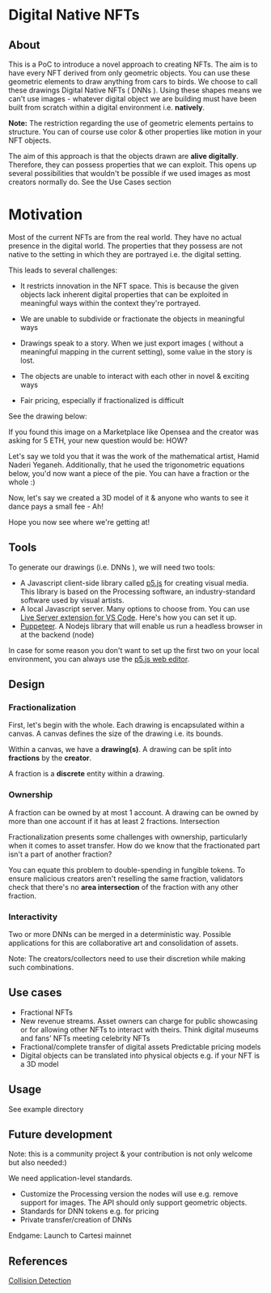 # Digital Native NFTs

## About 
This is a PoC to introduce a novel approach to creating NFTs. The aim is to have every NFT derived from only geometric objects. You can use these geometric elements to draw anything from cars to birds. We choose to call these drawings Digital Native NFTs ( DNNs ). Using these shapes means we can't use images - whatever digital object we are building must have been built from scratch within a digital environment i.e. **natively**.

**Note:** The restriction regarding the use of geometric elements pertains to structure. You can of course use color & other properties like motion in your NFT objects. 

The aim of this approach is that the objects drawn are **alive digitally**. Therefore, they can possess properties that we can exploit. This opens up several possibilities that wouldn't be possible if we used images as most creators normally do. See the Use Cases section 

# Motivation 
Most of the current NFTs are from the real world. They have no actual presence in the digital world. The properties that they possess are not native to the setting in which they are portrayed i.e. the digital setting.

This leads to several challenges:

- It restricts innovation in the NFT space. This is because the given objects lack inherent digital properties that can be exploited in meaningful ways within the context they're portrayed. 

- We are unable to subdivide or fractionate the objects in meaningful ways 

- Drawings speak to a story. When we just export images ( without a meaningful mapping in the current setting), some value in the story is lost.

- The objects are unable to interact with each other in novel & exciting ways 

- Fair pricing, especially if fractionalized is difficult 

See the drawing below:


If you found this image on a Marketplace like Opensea and the creator was asking for 5 ETH, your new question would be: HOW?

Let's say we told you that it was the work of the mathematical artist, Hamid Naderi Yeganeh. Additionally, that he used the trigonometric equations below, you'd now want a piece of the pie. You can have a fraction or the whole :)

Now, let's say we created a 3D model of it & anyone who wants to see it dance pays a small fee - Ah!

Hope you now see where we're getting at!

## Tools 
To generate our drawings (i.e. DNNs ),  we will need two tools:

- A Javascript client-side library called [p5.js](https://www.npmjs.com/package/p5) for creating visual media. This library is based on the Processing software, an industry-standard software used by visual artists. 
- A local Javascript server. Many options to choose from. You can use [Live Server extension for VS Code](https://marketplace.visualstudio.com/items?itemName=ritwickdey.LiveServer). Here's how you can set it up. 
- [Puppeteer](https://pptr.dev/). A Nodejs library that will enable us run a headless browser in at the backend (node)

In case for some reason you don't want to set up the first two on your local environment, you can always use the [p5.js web editor](https://editor.p5js.org/). 

## Design
### Fractionalization 
First, let's begin with the whole. Each drawing is encapsulated within a canvas. A canvas defines the size of the drawing i.e. its bounds. 

Within a canvas, we have a **drawing(s)**. A drawing can be split into **fractions** by the **creator**. 

A fraction is a **discrete** entity within a drawing.

### Ownership 
A fraction can be owned by at most 1 account. A drawing can be owned by more than one account if it has at least 2 fractions.
Intersection 

Fractionalization presents some challenges with ownership, particularly when it comes to asset transfer. How do we know that the fractionated part isn't a part of another fraction?

You can equate this problem to double-spending in fungible tokens. 
To ensure malicious creators aren't reselling the same fraction, validators check that there's no **area intersection** of the fraction with any other fraction. 

### Interactivity 
Two or more DNNs can be merged in a deterministic way. Possible applications for this are collaborative art and consolidation of assets. 

Note: The creators/collectors need to use their discretion while making such combinations. 

## Use cases 

- Fractional NFTs 
- New revenue streams. Asset owners can charge for public showcasing or for allowing other NFTs to interact with theirs. Think digital museums and fans’ NFTs meeting celebrity NFTs 
- Fractional/complete transfer of digital assets
Predictable pricing models
- Digital objects can be translated into physical objects e.g. if your NFT is a 3D model

## Usage 
See example directory 

## Future development 
Note: this is a community project & your contribution is not only welcome but also needed:)

We need application-level standards. 

- Customize the Processing version the nodes will use e.g. remove support for images. The API should only support geometric objects. 
- Standards for DNN tokens e.g. for pricing 
- Private transfer/creation of DNNs

Endgame: Launch to Cartesi mainnet

## References 

[Collision Detection](https://happycoding.io/tutorials/processing/collision-detection) 
